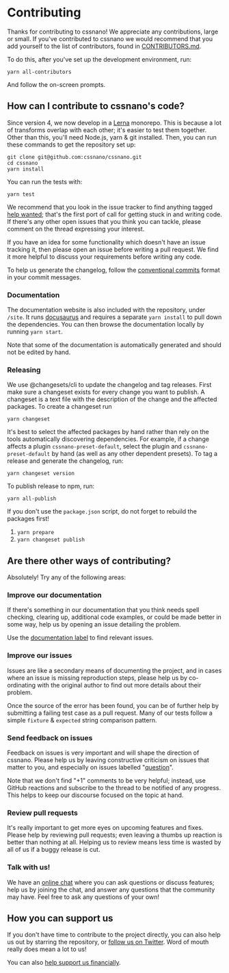 # Contributing

Thanks for contributing to cssnano! We appreciate any contributions,
large or small. If you've contributed to cssnano we would recommend that
you add yourself to the list of contributors, found in [CONTRIBUTORS.md].

To do this, after you've set up the development environment, run:

```
yarn all-contributors
```

And follow the on-screen prompts.

[CONTRIBUTORS.md]: https://github.com/cssnano/cssnano/blob/master/CONTRIBUTORS.md

## How can I contribute to cssnano's code?

Since version 4, we now develop in a [Lerna](https://github.com/lerna/lerna)
monorepo. This is because a lot of transforms overlap with each other; it's
easier to test them together. Other than this, you'll need Node.js, yarn &
git installed. Then, you can run these commands to get the repository set up:

```
git clone git@github.com:cssnano/cssnano.git
cd cssnano
yarn install
```

You can run the tests with:

```
yarn test
```

We recommend that you look in the issue tracker to find anything tagged
[help wanted][help wanted]; that's the first port of call for getting stuck
in and writing code. If there's any other open issues that you think you can
tackle, please comment on the thread expressing your interest.

If you have an idea for some functionality which doesn't have an issue tracking
it, then please open an issue before writing a pull request. We find it more
helpful to discuss your requirements before writing any code.

To help us generate the changelog, follow the [conventional commits](https://www.conventionalcommits.org/en/v1.0.0/) format in your commit messages.

### Documentation

The documentation website is also included with the repository, under `/site`.
It runs [docusaurus](https://docusaurus.io) and requires a separate `yarn install`
to pull down the dependencies. You can then browse the documentation locally
by running `yarn start`.

Note that some of the documentation is automatically generated and should not
be edited by hand.

### Releasing

We use @changesets/cli to update the changelog and tag releases.
First make sure a changeset exists for every change you want to publish. A changeset is a text file
with the description of the change and the affected packages.
To create a changeset run

```
yarn changeset
```

It's best to select the affected packages by hand rather than rely on the tools automatically
discovering dependencies. For example, if a change affects a plugin `cssnano-preset-default`,
select the plugin and `cssnano-preset-default` by hand (as well as any other dependent presets).
To tag a release and generate the changelog, run:

```
yarn changeset version
```

To publish release to npm, run:

```
yarn all-publish
```

If you don't use the `package.json` script, do not forget to rebuild the packages first!

1. `yarn prepare`
2. `yarn changeset publish`

## Are there other ways of contributing?

Absolutely! Try any of the following areas:

### Improve our documentation

If there's something in our documentation that you think needs spell checking,
clearing up, additional code examples, or could be made better in some way,
help us by opening an issue detailing the problem.

Use the [documentation label][documentation] to find relevant issues.

### Improve our issues

Issues are like a secondary means of documenting the project, and in cases where
an issue is missing reproduction steps, please help us by co-ordinating with
the original author to find out more details about their problem.

Once the source of the error has been found, you can be of further help by
submitting a failing test case as a pull request. Many of our tests follow a
simple `fixture` & `expected` string comparison pattern.

### Send feedback on issues

Feedback on issues is very important and will shape the direction of cssnano.
Please help us by leaving constructive criticism on issues that matter to you,
and especially on issues labelled "[question][question]".

Note that we don't find "+1" comments to be very helpful; instead, use GitHub
reactions and subscribe to the thread to be notified of any progress. This helps
to keep our discourse focused on the topic at hand.

### Review pull requests

It's really important to get more eyes on upcoming features and fixes. Please
help by reviewing pull requests; even leaving a thumbs up reaction is better
than nothing at all. Helping us to review means less time is wasted by all of
us if a buggy release is cut.

### Talk with us!

We have an [online chat][chat] where you can ask questions or discuss features;
help us by joining the chat, and answer any questions that the community may
have. Feel free to ask any questions of your own!

## How you can support us

If you don't have time to contribute to the project directly, you can also
help us out by starring the repository, or [follow us on Twitter][twitter].
Word of mouth really does mean a lot to us!

You can also [help support us financially](/docs/support-us/).

[chat]: https://gitter.im/postcss/postcss
[documentation]: https://github.com/cssnano/cssnano/labels/documentation
[help wanted]: https://github.com/cssnano/cssnano/labels/help%20wanted
[question]: https://github.com/cssnano/cssnano/labels/question
[twitter]: https://twitter.com/cssnano_
